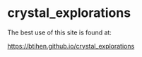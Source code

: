 # crystal_explorations

The best use of this site is found at:

https://btihen.github.io/crystal_explorations
